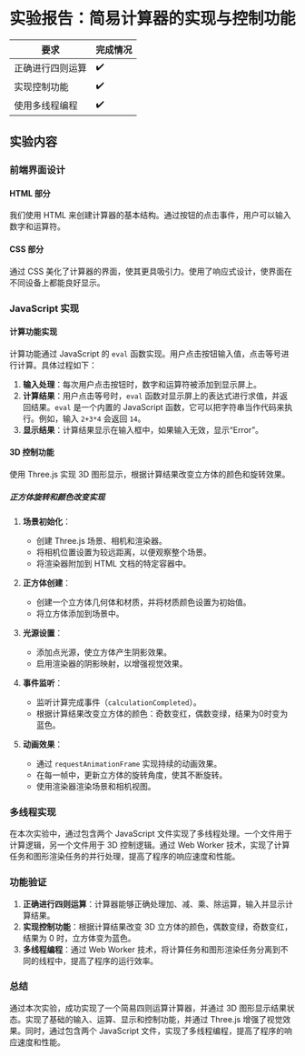 # 实验报告：简易计算器的实现与控制功能

| 要求 | 完成情况 |
| --- | --- |
| 正确进行四则运算 | ✔️ |
| 实现控制功能 | ✔️ |
| 使用多线程编程 | ✔️ |

## 实验内容

### 前端界面设计

#### HTML 部分
我们使用 HTML 来创建计算器的基本结构。通过按钮的点击事件，用户可以输入数字和运算符。

#### CSS 部分
通过 CSS 美化了计算器的界面，使其更具吸引力。使用了响应式设计，使界面在不同设备上都能良好显示。

### JavaScript 实现

#### 计算功能实现
计算功能通过 JavaScript 的 `eval` 函数实现。用户点击按钮输入值，点击等号进行计算。具体过程如下：
1. **输入处理**：每次用户点击按钮时，数字和运算符被添加到显示屏上。
2. **计算结果**：用户点击等号时，`eval` 函数对显示屏上的表达式进行求值，并返回结果。`eval` 是一个内置的 JavaScript 函数，它可以把字符串当作代码来执行。例如，输入 `2+3*4` 会返回 `14`。
3. **显示结果**：计算结果显示在输入框中，如果输入无效，显示“Error”。

#### 3D 控制功能
使用 Three.js 实现 3D 图形显示，根据计算结果改变立方体的颜色和旋转效果。

##### 正方体旋转和颜色改变实现
1. **场景初始化**：
   - 创建 Three.js 场景、相机和渲染器。
   - 将相机位置设置为较远距离，以便观察整个场景。
   - 将渲染器附加到 HTML 文档的特定容器中。

2. **正方体创建**：
   - 创建一个立方体几何体和材质，并将材质颜色设置为初始值。
   - 将立方体添加到场景中。

3. **光源设置**：
   - 添加点光源，使立方体产生阴影效果。
   - 启用渲染器的阴影映射，以增强视觉效果。

4. **事件监听**：
   - 监听计算完成事件（`calculationCompleted`）。
   - 根据计算结果改变立方体的颜色：奇数变红，偶数变绿，结果为0时变为蓝色。

5. **动画效果**：
   - 通过 `requestAnimationFrame` 实现持续的动画效果。
   - 在每一帧中，更新立方体的旋转角度，使其不断旋转。
   - 使用渲染器渲染场景和相机视图。

### 多线程实现
在本次实验中，通过包含两个 JavaScript 文件实现了多线程处理。一个文件用于计算逻辑，另一个文件用于 3D 控制逻辑。通过 Web Worker 技术，实现了计算任务和图形渲染任务的并行处理，提高了程序的响应速度和性能。

### 功能验证

1. **正确进行四则运算**：计算器能够正确处理加、减、乘、除运算，输入并显示计算结果。
2. **实现控制功能**：根据计算结果改变 3D 立方体的颜色，偶数变绿，奇数变红，结果为 0 时，立方体变为蓝色。
3. **多线程编程**：通过 Web Worker 技术，将计算任务和图形渲染任务分离到不同的线程中，提高了程序的运行效率。

### 总结

通过本次实验，成功实现了一个简易四则运算计算器，并通过 3D 图形显示结果状态。实现了基础的输入、运算、显示和控制功能，并通过 Three.js 增强了视觉效果。同时，通过包含两个 JavaScript 文件，实现了多线程编程，提高了程序的响应速度和性能。